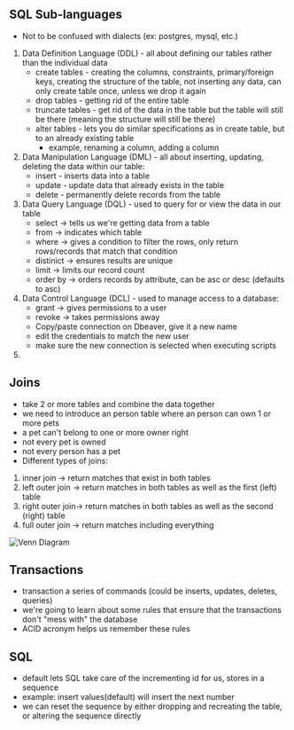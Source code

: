 ## SQL Sub-languages
- Not to be confused with dialects (ex: postgres, mysql, etc.)
1. Data Definition Language (DDL) - all about defining our tables rather than the individual data
    - create tables - creating the columns, constraints, primary/foreign keys, creating the structure of the table, not inserting any data, can only create table once, unless we drop it again
    - drop tables - getting rid of the entire table
    - truncate tables - get rid of the data in the table but the table will still be there (meaning the structure will still be there)
    - alter tables - lets you do similar specifications as in create table, but to an already existing table
        - example, renaming a column, adding a column
2. Data Manipulation Language (DML) - all about inserting, updating, deleting the data within our table:
    - insert - inserts data into a table
    - update - update data that already exists in the table
    - delete - permanently delete records from the table
3. Data Query Language (DQL) - used to query for or view the data in our table
    - select -> tells us we're getting data from a table
    - from -> indicates which table
    - where -> gives a condition to filter the rows, only return rows/records that match that condition
    - distinict -> ensures results are unique
    - limit -> limits our record count
    - order by <attribute> -> orders records by attribute, can be asc or desc (defaults to asc)
4. Data Control Language (DCL) - used to manage access to a database:
    - grant -> gives permissions to a user
    - revoke -> takes permissions away
    - Copy/paste connection on Dbeaver, give it a new name
    - edit the credentials to match the new user
    - make sure the new connection is selected when executing scripts
5. 

## Joins
- take 2 or more tables and combine the data together
- we need to introduce an person table where an person can own 1 or more pets
- a pet can't belong to one or more owner right
- not every pet is owned
- not every person has a pet
- Different types of joins:
1. inner join -> return matches that exist in both tables
2. left outer join -> return matches in both tables as well as the first (left) table
3. right outer join-> return matches in both tables as well as the second (right) table
4. full outer join -> return matches including everything

![Venn Diagram](https://docs.trifacta.com/download/attachments/160412683/JoinVennDiagram.png?version=1&modificationDate=1596167437085&api=v2)

## Transactions
- transaction a series of commands (could be inserts, updates, deletes, queries)
- we're going to learn about some rules that ensure that the transactions don't "mess with" the database
- ACID acronym helps us remember these rules

## SQL
- default lets SQL take care of the incrementing id for us, stores in a sequence
- example: insert values(default) will insert the next number
- we can reset the sequence by either dropping and recreating the table, or altering the sequence directly
